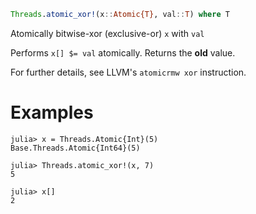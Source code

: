 ```julia
Threads.atomic_xor!(x::Atomic{T}, val::T) where T
```

Atomically bitwise-xor (exclusive-or) `x` with `val`

Performs `x[] $= val` atomically. Returns the **old** value.

For further details, see LLVM's `atomicrmw xor` instruction.

# Examples

```jldoctest
julia> x = Threads.Atomic{Int}(5)
Base.Threads.Atomic{Int64}(5)

julia> Threads.atomic_xor!(x, 7)
5

julia> x[]
2
```
